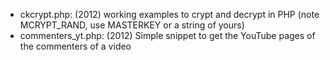 * ckcrypt.php: (2012) working examples to crypt and decrypt in PHP (note MCRYPT_RAND, use MASTERKEY or a string of yours)
* commenters_yt.php: (2012) Simple snippet to get the YouTube pages of the commenters of a video